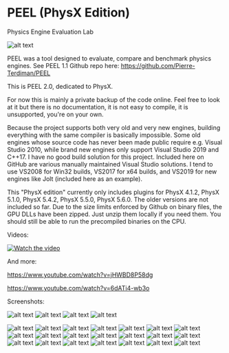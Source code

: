 # PEEL (PhysX Edition)
Physics Engine Evaluation Lab

![alt text](peel.jpg?raw=true)

PEEL was a tool designed to evaluate, compare and benchmark physics engines. See PEEL 1.1 Github repo here: https://github.com/Pierre-Terdiman/PEEL

This is PEEL 2.0, dedicated to PhysX.

For now this is mainly a private backup of the code online. Feel free to look at it but there is no documentation, it is not easy to compile, it is unsupported, you're on your own.

Because the project supports both very old and very new engines, building everything with the same compiler is basically impossible. Some old engines whose source code has never been made public require e.g. Visual Studio 2010, while brand new engines only support Visual Studio 2019 and C++17. I have no good build solution for this project. Included here on GitHub are various manually maintained Visual Studio solutions. I tend to use VS2008 for Win32 builds, VS2017 for x64 builds, and VS2019 for new engines like Jolt (included here as an example).

This "PhysX edition" currently only includes plugins for PhysX 4.1.2, PhysX 5.1.0, PhysX 5.4.2, PhysX 5.5.0, PhysX 5.6.0. The older versions are not included so far. Due to the size limits enforced by Github on binary files, the GPU DLLs have been zipped. Just unzip them locally if you need them. You should still be able to run the precompiled binaries on the CPU.

Videos:

[![Watch the video](https://img.youtube.com/vi/0r4i5UjNOQo/maxresdefault.jpg)](https://www.youtube.com/watch?v=0r4i5UjNOQo)

And more:

https://www.youtube.com/watch?v=jHWBD8P58dg

https://www.youtube.com/watch?v=6dATi4-wb3o

Screenshots:

![alt text](/Screenshots/LegoTechnicBuggy.jpg?raw=true)
![alt text](/Screenshots/LegoTechnicKart.jpg?raw=true)
![alt text](/Screenshots/JacobsLadder.jpg?raw=true)
![alt text](/Screenshots/NutAndBolt.jpg?raw=true)

![alt text](/Screenshots/Screenshot00.jpg?raw=true) ![alt text](/Screenshots/Screenshot01.jpg?raw=true) ![alt text](/Screenshots/Screenshot02.jpg?raw=true)
![alt text](/Screenshots/Screenshot03.jpg?raw=true) ![alt text](/Screenshots/Screenshot04.jpg?raw=true) ![alt text](/Screenshots/Screenshot05.jpg?raw=true)
![alt text](/Screenshots/Screenshot06.jpg?raw=true) ![alt text](/Screenshots/Screenshot07.jpg?raw=true) ![alt text](/Screenshots/Screenshot08.jpg?raw=true)
![alt text](/Screenshots/Screenshot09.jpg?raw=true) ![alt text](/Screenshots/Screenshot10.jpg?raw=true) ![alt text](/Screenshots/Screenshot11.jpg?raw=true)
![alt text](/Screenshots/Screenshot12.jpg?raw=true) ![alt text](/Screenshots/Screenshot13.jpg?raw=true) ![alt text](/Screenshots/Screenshot14.jpg?raw=true)
![alt text](/Screenshots/Screenshot15.jpg?raw=true) ![alt text](/Screenshots/Screenshot16.jpg?raw=true) ![alt text](/Screenshots/Screenshot17.jpg?raw=true)
![alt text](/Screenshots/Screenshot18.jpg?raw=true) ![alt text](/Screenshots/Screenshot19.jpg?raw=true) ![alt text](/Screenshots/Screenshot20.jpg?raw=true)

